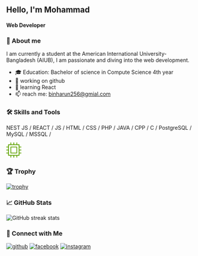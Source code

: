 ## Hello, I'm Mohammad
#### Web Developer

### 🚀 About me
I am currently a student at the American International University-Bangladesh (AIUB), I am passionate and diving into the web development.

- 🎓 Education: Bachelor of science in Compute Science 4th year 
- 🔭 working on github 
- 🌱 learning React 
- 📫 reach me: binharun256@gmial.com

### 🛠️ Skills and Tools 
NEST JS / REACT /
JS / HTML / CSS / PHP / JAVA / CPP / C /
PostgreSQL / MySQL / MSSQL /


<a href='https://docs.github.com/en/developers'><img src='https://raw.githubusercontent.com/acervenky/animated-github-badges/master/assets/devbadge.gif' width='40' height='40'></a>

### 🏆 Trophy 
[![trophy](https://github-profile-trophy.vercel.app/?username=mohdbinharun56)](https://github.com/ryo-ma/github-profile-trophy)

### 📈 GitHub Stats
![GitHub streak stats](https://streak-stats.demolab.com/?user=mohdbinharun56)  

### 🔗 Connect with Me
[<img src='https://cdn.jsdelivr.net/npm/simple-icons@3.0.1/icons/github.svg' alt='github' height='40'>](https://github.com/mohdbinharun56)   [<img src='https://cdn.jsdelivr.net/npm/simple-icons@3.0.1/icons/facebook.svg' alt='facebook' height='40'>](https://www.facebook.com/mohammad)    [<img src='https://cdn.jsdelivr.net/npm/simple-icons@3.0.1/icons/instagram.svg' alt='instagram' height='40'>](https://www.instagram.com/mohammad/) 
